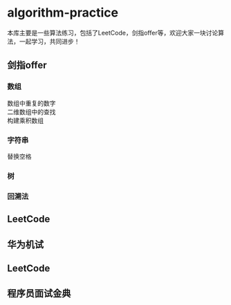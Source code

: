 # algorithm-practice
本库主要是一些算法练习，包括了LeetCode，剑指offer等，欢迎大家一块讨论算法，一起学习，共同进步！
## 剑指offer
### 数组
数组中重复的数字<br>
二维数组中的查找<br>
构建乘积数组
### 字符串	
替换空格
### 树
### 回溯法
## LeetCode

## 华为机试
## LeetCode
## 程序员面试金典
